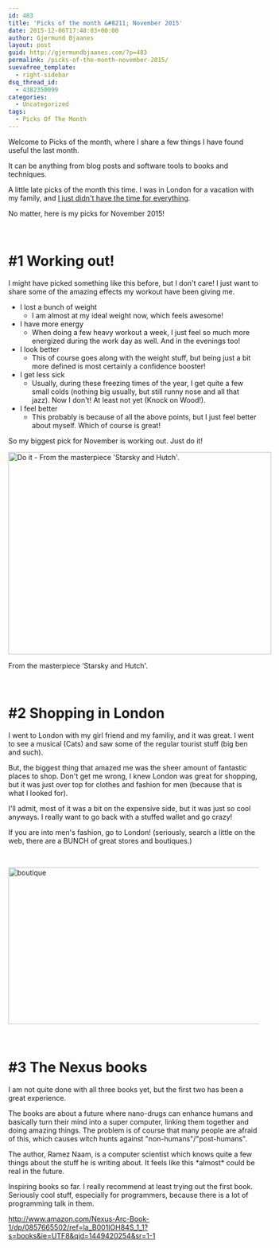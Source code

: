 ```yaml
---
id: 483
title: 'Picks of the month &#8211; November 2015'
date: 2015-12-06T17:48:03+00:00
author: Gjermund Bjaanes
layout: post
guid: http://gjermundbjaanes.com/?p=483
permalink: /picks-of-the-month-november-2015/
suevafree_template:
  - right-sidebar
dsq_thread_id:
  - 4382350099
categories:
  - Uncategorized
tags:
  - Picks Of The Month
---
```

Welcome to Picks of the month, where I share a few things I have found useful the last month.

It can be anything from blog posts and software tools to books and techniques.

<!--more-->
A little late picks of the month this time. I was in London for a vacation with my family, and <a href="http://gjermundbjaanes.com/i-dont-have-time-for-it-all/" target="_blank">I just didn't have the time for everything</a>.

No matter, here is my picks for November 2015!

&nbsp;

# #1 Working out!

I might have picked something like this before, but I don't care! I just want to share some of the amazing effects my workout have been giving me.

  * I lost a bunch of weight 
      * I am almost at my ideal weight now, which feels awesome!
  * I have more energy 
      * When doing a few heavy workout a week, I just feel so much more energized during the work day as well. And in the evenings too!
  * I look better 
      * This of course goes along with the weight stuff, but being just a bit more defined is most certainly a confidence booster!
  * I get less sick 
      * Usually, during these freezing times of the year, I get quite a few small colds (nothing big usually, but still runny nose and all that jazz). Now I don't! At least not yet (Knock on Wood!).
  * I feel better 
      * This probably is because of all the above points, but I just feel better about myself. Which of course is great!

So my biggest pick for November is working out. Just do it!

<div id="attachment_221" style="width: 539px" class="wp-caption alignnone">
  <a href="http://gjermundbjaanes.com/wp-content/uploads/2015/04/Do-it1.png"><img class="size-full wp-image-221" src="http://gjermundbjaanes.com/wp-content/uploads/2015/04/Do-it1.png" alt="Do it - From the masterpiece 'Starsky and Hutch'." width="529" height="407" srcset="http://gjermundbjaanes.com/wp-content/uploads/2015/04/Do-it1.png 529w, http://gjermundbjaanes.com/wp-content/uploads/2015/04/Do-it1-300x231.png 300w" sizes="(max-width: 529px) 100vw, 529px" /></a>
  
  <p class="wp-caption-text">
    From the masterpiece &#8216;Starsky and Hutch'.
  </p>
</div>

&nbsp;

# #2 Shopping in London

I went to London with my girl friend and my familiy, and it was great. I went to see a musical (Cats) and saw some of the regular tourist stuff (big ben and such).

But, the biggest thing that amazed me was the sheer amount of fantastic places to shop. Don't get me wrong, I knew London was great for shopping, but it was just over top for clothes and fashion for men (because that is what I looked for).

I'll admit, most of it was a bit on the expensive side, but it was just so cool anyways. I really want to go back with a stuffed wallet and go crazy!

If you are into men's fashion, go to London! (seriously, search a little on the web, there are a BUNCH of great stores and boutiques.)

&nbsp;

[<img class="alignnone  wp-image-484" src="http://gjermundbjaanes.com/wp-content/uploads/2015/12/boutique.jpg" alt="boutique" width="532" height="315" />](http://gjermundbjaanes.com/wp-content/uploads/2015/12/boutique.jpg)

&nbsp;

# #3 The Nexus books

I am not quite done with all three books yet, but the first two has been a great experience.

The books are about a future where nano-drugs can enhance humans and basically turn their mind into a super computer, linking them together and doing amazing things. The problem is of course that many people are afraid of this, which causes witch hunts against "non-humans"/"post-humans".

The author, Ramez Naam, is a computer scientist which knows quite a few things about the stuff he is writing about. It feels like this \*almost\* could be real in the future.

Inspiring books so far. I really recommend at least trying out the first book. Seriously cool stuff, especially for programmers, because there is a lot of programming talk in them.

<a href="http://www.amazon.com/Nexus-Arc-Book-1/dp/0857665502/ref=la_B001IOH84S_1_1?s=books&ie=UTF8&qid=1449420254&sr=1-1" target="_blank">http://www.amazon.com/Nexus-Arc-Book-1/dp/0857665502/ref=la_B001IOH84S_1_1?s=books&ie=UTF8&qid=1449420254&sr=1-1</a>

&nbsp;